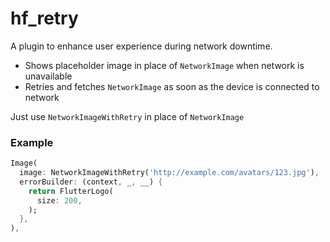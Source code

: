 # hf_retry

A plugin to enhance user experience during network downtime. 

- Shows placeholder image in place of `NetworkImage` when network is unavailable
- Retries and fetches `NetworkImage` as soon as the device is connected to network

Just use `NetworkImageWithRetry` in place of `NetworkImage`

### Example
```dart
Image(
  image: NetworkImageWithRetry('http://example.com/avatars/123.jpg'),
  errorBuilder: (context, _, __) {
    return FlutterLogo(
      size: 200,
    );
  },
),
```
